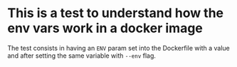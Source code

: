 # This is a test to understand how the env vars work in a docker image 
The test consists in having an `ENV` param set into the Dockerfile with a value 
and after setting the same variable with `--env` flag.